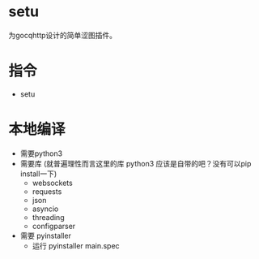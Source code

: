 # setu
为gocqhttp设计的简单涩图插件。

# 指令
+ setu

# 本地编译
+ 需要python3
+ 需要库 (就普遍理性而言这里的库 python3 应该是自带的吧？没有可以pip install一下)
  - websockets
  - requests
  - json
  - asyncio
  - threading
  - configparser
+ 需要 pyinstaller
  - 运行 pyinstaller main.spec
